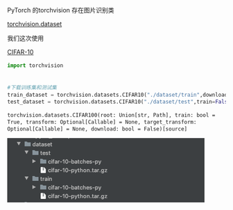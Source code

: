 PyTorch 的torchvision 存在图片识别类

[torchvision.dataset](https://pytorch.org/vision/main/datasets.html)

我们这次使用

[CIFAR-10](https://www.cs.toronto.edu/~kriz/cifar.html)

```py
import torchvision


#下载训练集和测试集
train_dataset = torchvision.datasets.CIFAR10("./dataset/train",download=True)
test_dataset = torchvision.datasets.CIFAR10("./dataset/test",train=False,download=True)


```



```
torchvision.datasets.CIFAR100(root: Union[str, Path], train: bool = True, transform: Optional[Callable] = None, target_transform: Optional[Callable] = None, download: bool = False)[source]  
```

![image-20250331133421025](https://raw.githubusercontent.com/Xioaruan912/pic/main/image-20250331133421025.png)

 